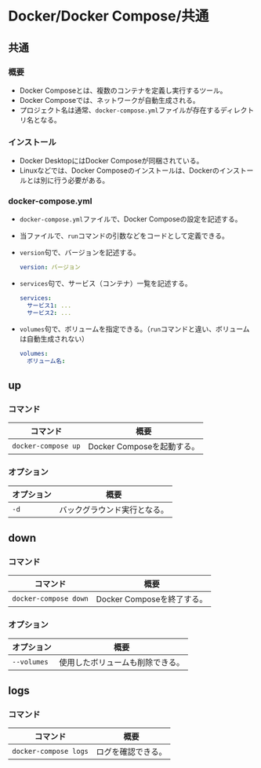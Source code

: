 # Docker/Docker Compose/共通

## 共通

### 概要

- Docker Composeとは、複数のコンテナを定義し実行するツール。
- Docker Composeでは、ネットワークが自動生成される。
- プロジェクト名は通常、`docker-compose.yml`ファイルが存在するディレクトリ名となる。

### インストール

- Docker DesktopにはDocker Composeが同梱されている。
- Linuxなどでは、Docker Composeのインストールは、Dockerのインストールとは別に行う必要がある。

### docker-compose.yml

- `docker-compose.yml`ファイルで、Docker Composeの設定を記述する。
- 当ファイルで、`run`コマンドの引数などをコードとして定義できる。
- `version`句で、バージョンを記述する。

  ```yaml
  version: バージョン
  ```

- `services`句で、サービス（コンテナ）一覧を記述する。

  ```yaml
  services:
    サービス1: ...
    サービス2: ...
  ```

- `volumes`句で、ボリュームを指定できる。（`run`コマンドと違い、ボリュームは自動生成されない）

  ```yaml
  volumes:
    ボリューム名:
  ```

## up

### コマンド

|コマンド|概要|
|---|---|
|`docker-compose up`|Docker Composeを起動する。|

### オプション

|オプション|概要|
|---|---|
|`-d`|バックグラウンド実行となる。|

## down

### コマンド

|コマンド|概要|
|---|---|
|`docker-compose down`|Docker Composeを終了する。|

### オプション

|オプション|概要|
|---|---|
|`--volumes`|使用したボリュームも削除できる。|

## logs

### コマンド

|コマンド|概要|
|---|---|
|`docker-compose logs`|ログを確認できる。|
